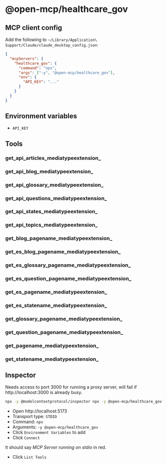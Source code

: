 # @open-mcp/healthcare_gov

## MCP client config

Add the following to `~/Library/Application\ Support/Claude/claude_desktop_config.json`:

```json
{
  "mcpServers": {
    "healthcare_gov": {
      "command": "npx",
      "args": ["-y", "@open-mcp/healthcare_gov"],
      "env": {
        "API_KEY": "..."
      }
    }
  }
}
```

## Environment variables

- `API_KEY`

## Tools

### get_api_articles_mediatypeextension_

### get_api_blog_mediatypeextension_

### get_api_glossary_mediatypeextension_

### get_api_questions_mediatypeextension_

### get_api_states_mediatypeextension_

### get_api_topics_mediatypeextension_

### get_blog_pagename_mediatypeextension_

### get_es_blog_pagename_mediatypeextension_

### get_es_glossary_pagename_mediatypeextension_

### get_es_question_pagename_mediatypeextension_

### get_es_pagename_mediatypeextension_

### get_es_statename_mediatypeextension_

### get_glossary_pagename_mediatypeextension_

### get_question_pagename_mediatypeextension_

### get_pagename_mediatypeextension_

### get_statename_mediatypeextension_

## Inspector

Needs access to port 3000 for running a proxy server, will fail if http://localhost:3000 is already busy.

```bash
npx -y @modelcontextprotocol/inspector npx -y @open-mcp/healthcare_gov
```

- Open http://localhost:5173
- Transport type: `STDIO`
- Command: `npx`
- Arguments: `-y @open-mcp/healthcare_gov`
- Click `Environment Variables` to add
- Click `Connect`

It should say _MCP Server running on stdio_ in red.

- Click `List Tools`
